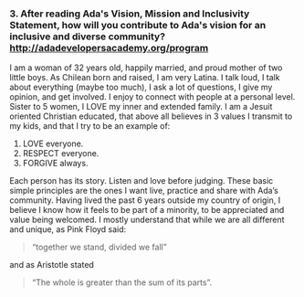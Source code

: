 ### 3. After reading Ada's Vision, Mission and Inclusivity Statement, how will you contribute to Ada's vision for an inclusive and diverse community? http://adadevelopersacademy.org/program
I am a woman of 32 years old, happily married, and proud mother of two little boys. As Chilean born and raised, I am very Latina. I talk loud, I talk about everything (maybe too much), I ask a lot of questions, I give my opinion, and get involved. I enjoy to connect with people at a personal level. Sister to 5 women, I LOVE my inner and extended family. I am a Jesuit oriented Christian educated, that above all believes in 3 values I transmit to my kids, and that I try to be an example of: 

1. LOVE everyone.
2. RESPECT everyone.
3. FORGIVE always. 

Each person has its story. Listen and love before judging. These basic simple principles are the ones I want live, practice and share with Ada’s community. Having lived the past 6 years outside my country of origin, I believe I know how it feels to be part of a minority, to be appreciated and value being welcomed. I mostly understand that while we are all different and unique, as Pink Floyd said:
>“together we stand, divided we fall”

and as Aristotle stated 
>“The whole is greater than the sum of its parts”.  
